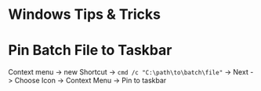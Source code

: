 # Windows Tips & Tricks

# Pin Batch File to Taskbar

Context menu -> new Shortcut -> `cmd /c "C:\path\to\batch\file"` -> Next -> Choose Icon -> Context Menu -> Pin to taskbar